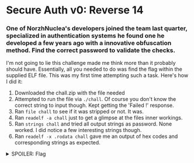 # Secure Auth v0: Reverse 14

### One of NorzhNuclea's developers joined the team last quarter, specialized in authentication systems he found one he developed a few years ago with a innovative obfuscation method. Find the correct password to validate the checks.

I'm not going to lie this challenge made me think more than it probably should have. Essentially, all you needed to do was find the flag within the supplied ELF file.
This was my first time attempting such a task. Here's how I did it:

1. Downloaded the chall.zip with the file needed
2. Attempted to run the file via ```./chall```. Of course you don't know the correct string to input though. Kept getting the 'Failed !' response.
3. Ran ```file chall``` to see if it was stripped or not. It was.
4. Ran ```readelf -a chall``` just to get a glimpse at the files inner workings.
5. Ran ```strings chall``` and tried all output strings as password. None worked. I did notice a few interesting strings though.
6. Ran ```readelf -x .rodata chall``` gave me an output of hex codes and corresponding strings as expected.

<details>
  <summary>SPOILER: Flag</summary>

  ```Haven't Solved It Yet LOL```
  
</details>
